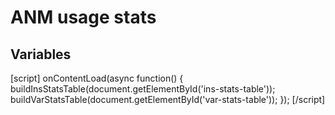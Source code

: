 # ANM usage stats

<div id="ins-stats-table"></div>

## Variables

<div id="var-stats-table"></div>

[script]
onContentLoad(async function() {
    buildInsStatsTable(document.getElementById('ins-stats-table'));
    buildVarStatsTable(document.getElementById('var-stats-table'));
});
[/script]
